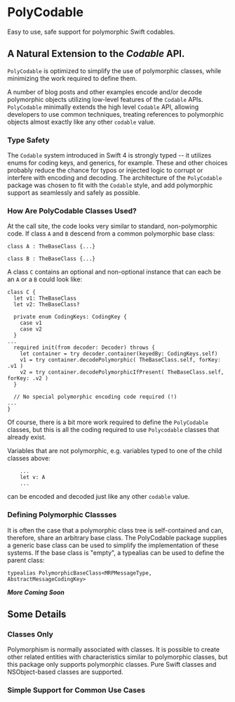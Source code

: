# PolyCodable
Easy to use, safe support for polymorphic Swift codables.

## A Natural Extension to the _Codable_ API.
`PolyCodable` is optimized to simplify the use of polymorphic classes, while minimizing the work required to define them.

A number of blog posts and other examples encode and/or decode polymorphic objects utilizing low-level features of the `Codable` APIs. `PolyCodable` minimally extends the high level `Codable` API, allowing developers to use common techniques, treating references to polymorphic objects almost exactly like any other `codable` value.

### Type Safety

The `Codable` system introduced in Swift 4 is strongly typed -- it utilizes enums for coding keys, and generics, for example. These and other choices probably reduce the chance for typos or injected logic to corrupt or interfere with encoding and decoding. The architecture of the `PolyCodable` package was chosen to fit with the `Codable` style, and add polymorphic support as seamlessly and safely as possible.

### How Are PolyCodable Classes Used?
At the call site, the code looks very similar to standard, non-polymorphic code. If class `A` and `B` descend from a common polymorphic base class:
```
class A : TheBaseClass {...}

class B : TheBaseClass {...}

```
A class `C` contains an optional and non-optional instance that can each be an `A` or a `B` could look like:
```
class C {
  let v1: TheBaseClass
  let v2: TheBaseClass?

  private enum CodingKeys: CodingKey {
    case v1
    case v2
  }
...
  required init(from decoder: Decoder) throws {
    let container = try decoder.container(keyedBy: CodingKeys.self)
    v1 = try container.decodePolymorphic( TheBaseClass.self, forKey: .v1 )
    v2 = try container.decodePolymorphicIfPresent( TheBaseClass.self, forKey: .v2 )
  }

  // No special polymorphic encoding code required (!) 
...
}
```
Of course, there is a bit more work required to define the `PolyCodable` classes, but this is all the coding required to use `Polycodable` classes that already exist. 

Variables that are not polymorphic, e.g. variables typed to one of the child classes above:
```
	...
	let v: A
	...
``` 
can be encoded and decoded just like any other `codable` value.

### Defining Polymorphic Classses
It is often the case that a polymorphic class tree is self-contained and can, therefore, share an arbitrary base class. The PolyCodable package supplies a generic base class can be used to simplify the implementation of these systems. If the base class is "empty", a typealias can be used to define the parent class:
```
typealias PolymorphicBaseClass<MRPMessageType, AbstractMessageCodingKey>
```

***More Coming Soon***

## Some Details

### Classes Only
Polymorphism is normally associated with classes. It is possible to create other related entities with characteristics similar to polymorphic classes, but this package only supports polymorphic classes. Pure Swift classes and NSObject-based classes are supported.

### Simple Support for Common Use Cases  
